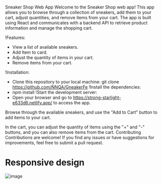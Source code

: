 Sneaker Shop Web App
Welcome to the Sneaker Shop web app! This app allows you to browse through a collection of sneakers, add them to your cart, adjust quantities, and remove items from your cart. The app is built using React and communicates with a backend API to retrieve product information and manage the shopping cart.

!Features:
 - View a list of available sneakers.
 - Add Item to card.
 - Adjust the quantity of items in your cart.
 - Remove items from your cart.


!Installation: 
 - Clone this repository to your local machine: git clone https://github.com/NNQA/GneakerFe
!Install the dependencies:
 - npm install
!Start the development server:
 - Open your browser and go to https://strong-starlight-e633d6.netlify.app/ to access the app.

Browse through the available sneakers, and use the "Add to Cart" button to add items to your cart.

In the cart, you can adjust the quantity of items using the "+" and "-" buttons, and you can also remove items from the cart.
Contributing
Contributions are welcome! If you find any issues or have suggestions for improvements, feel free to submit a pull request.
# Responsive design 
![image](https://github.com/NNQA/GneakerFe/assets/81368386/34569e22-6425-4200-a064-04f3ee7843ea)
